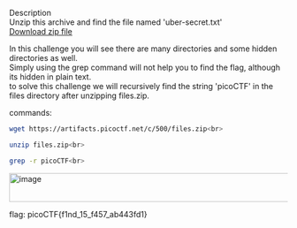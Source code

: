 Description<br>
Unzip this archive and find the file named 'uber-secret.txt'<br>
    [Download zip file](https://artifacts.picoctf.net/c/500/files.zip)

  In this challenge you will see there are many directories and some hidden directories as well.<br>
  Simply using the grep command will not help you to find the flag, although its hidden in plain text.<br>
  to solve this challenge we will recursively find the string 'picoCTF' in the files directory after unzipping files.zip.<br>

  commands:<br>
  ```bash
  wget https://artifacts.picoctf.net/c/500/files.zip<br>
  ```
  ```bash
  unzip files.zip<br>
  ```
  ```bash
  grep -r picoCTF<br>
  ```
  <img width="993" height="52" alt="image" src="https://github.com/user-attachments/assets/19585345-a6ac-456f-a230-3e5b466a4e21" /><br>

flag: picoCTF{f1nd_15_f457_ab443fd1}
